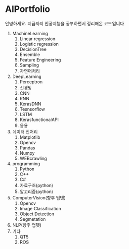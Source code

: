 # AIPortfolio
안녕하세요.  지금까지 인공지능을 공부하면서 정리해온 코드입니다

1. MachineLearning
    1. Linear regression
    2. Logistic regression
    3. DecisionTree
    4. Ensemble
    5. Feature Engineering
    6. Sampling
    7. 자연어처리
2. DeepLearning
    1. Perceptron
    2. 신경망
    3. CNN
    4. RNN
    5. KerasDNN
    6. Tesnsorflow
    7. LSTM
    8. KerasfunctionalAPI
    9. 응용
3. 데이터 전처리
    1. Matplotlib
    2. Opencv
    3. Pandas
    4. Numpy
    5. WEBcrawling
4. programming
    1. Python
    2. C++
    3. C#
    4. 자료구조(python)
    5. 알고리즘(python)
5. ComputerVision(향후 업뎃)
    1. Opencv
    2. Image Classification
    3. Object Detection
    4. Segmetation
6. NLP(향후 업뎃)    
7. 기타
    1. QT5
    2. ROS
